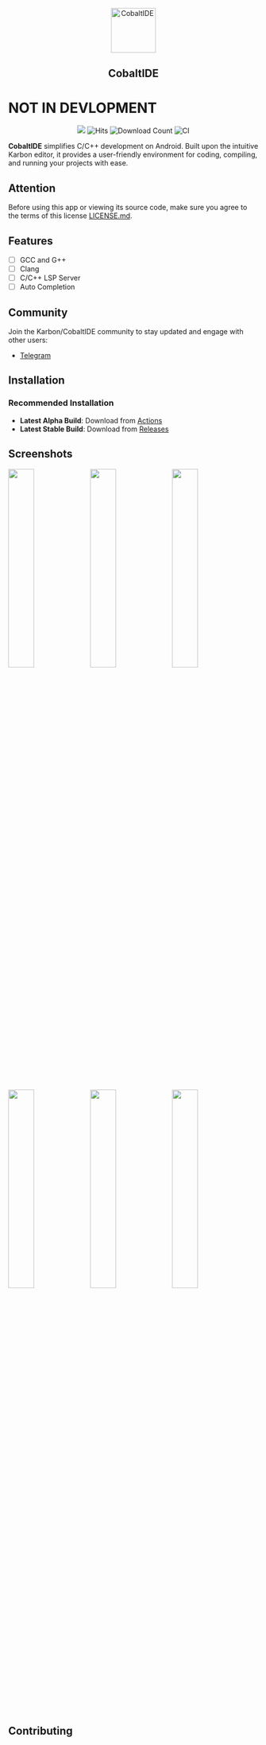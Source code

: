 <p align="center">
  <img src="/fastlane/metadata/android/en-US/images/icon.png" alt="CobaltIDE" width="90" height="90"/>
</p>

<h2 align="center"><b>CobaltIDE</b></h2>




<h1>NOT IN DEVLOPMENT</h1>



<div align="center">
<a href="https://app.fossa.com/projects/git%2Bgithub.com%2FXed-Editor%2FXed-Editor?ref=badge_shield" alt="FOSSA Status"><img src="https://app.fossa.com/api/projects/git%2Bgithub.com%2FXed-Editor%2FXed-Editor.svg?type=shield"/></a>
  <img src="https://hits.seeyoufarm.com/api/count/incr/badge.svg?url=https%3A%2F%2Fgithub.com%2FXed-Editor%2FXed-Editor&count_bg=%2379C83D&title_bg=%23555555&icon=&icon_color=%23E7E7E7&title=views%20(today/total)&edge_flat=false" alt="Hits">
  <img src="https://img.shields.io/github/downloads/Xed-Editor/Xed-Editor/total?label=Downloads" alt="Download Count">
  <img src="https://github.com/Rohitkushvaha01/Xed-Editor/actions/workflows/android.yml/badge.svg?event=push" alt="CI">
</div>

**CobaltIDE** simplifies C/C++ development on Android.  Built upon the intuitive Karbon editor, it provides a user-friendly environment for coding, compiling, and running your projects with ease.

## Attention
Before using this app or viewing its source code, make sure you agree to the terms of this license [LICENSE.md](/LICENSE.md).

## Features

- [ ] GCC and G++
- [ ] Clang
- [ ] C/C++ LSP Server
- [ ] Auto Completion

## Community

Join the Karbon/CobaltIDE community to stay updated and engage with other users:
- [Telegram](https://t.me/Xed_Editor)

## Installation

### Recommended Installation

- **Latest Alpha Build**: Download from [Actions](https://github.com/Xed-Editor/Xed-Editor/actions/)
- **Latest Stable Build**: Download from [Releases](https://github.com/Xed-Editor/Xed-Editor/releases)

## Screenshots

<div>
  <img src="/fastlane/metadata/android/en-US/images/phoneScreenshots/01.jpg" width="32%" />
  <img src="/fastlane/metadata/android/en-US/images/phoneScreenshots/02.jpg" width="32%" />
  <img src="/fastlane/metadata/android/en-US/images/phoneScreenshots/03.jpg" width="32%" />
</div>
<div>
  <img src="/fastlane/metadata/android/en-US/images/phoneScreenshots/04.jpg" width="32%" />
  <img src="/fastlane/metadata/android/en-US/images/phoneScreenshots/05.jpg" width="32%" />
  <img src="/fastlane/metadata/android/en-US/images/phoneScreenshots/06.jpg" width="32%" />
</div>

## Contributing
